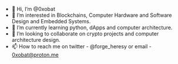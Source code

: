 - 👋 Hi, I’m @0xobat
- 👀 I’m interested in Blockchains, Computer Hardware and Software Design and Embedded Systems.
- 🌱 I’m currently learning python, dApps and computer architecture.
- 💞️ I’m looking to collaborate on crypto projects and computer architecture design.
- 📫 How to reach me on twitter - @forge_heresy or email - 0xobat@proton.me


